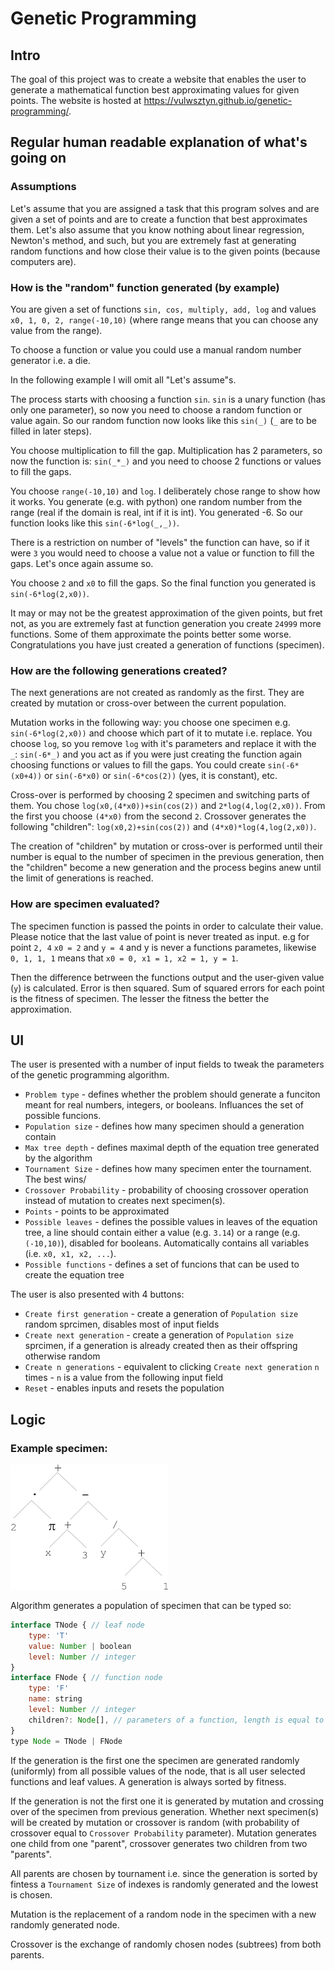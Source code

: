 # Genetic Programming 

## Intro
The goal of this project was to create a website that enables the user to generate a mathematical function best approximating values for given points. The website is hosted at https://vulwsztyn.github.io/genetic-programming/.

## Regular human readable explanation of what's going on

### Assumptions

Let's assume that you are assigned a task that this program solves and are given a set of points and are to create a function that best approximates them. Let's also assume that you know nothing about linear regression, Newton's method, and such, but you are extremely fast at generating random functions and how close their value is to the given points (because computers are).

### How is the "random" function generated (by example)

You are given a set of functions `sin, cos, multiply, add, log` and values `x0, 1, 0, 2, range(-10,10)` (where range means that you can choose any value from the range).

To choose a function or value you could use a manual random number generator i.e. a die.

In the following example I will omit all "Let's assume"s.

The process starts with choosing a function `sin`. `sin` is a unary function (has only one parameter), so now you need to choose a random function or value again. So our random function now looks like this `sin(_)` (`_` are to be filled in later steps).

You choose multiplication to fill the gap. Multiplication has 2 parameters, so now the function is: `sin(_*_)` and you need to choose 2 functions or values to fill the gaps. 

You choose `range(-10,10)` and `log`. I deliberately chose range to show how it works. You generate (e.g. with python) one random number from the range (real if the domain is real, int if it is int). You generated -6. So our function looks like this `sin(-6*log(_,_))`.

There is a restriction on number of "levels" the function can have, so if it were `3` you would need to choose a value not a value or function to fill the gaps. Let's once again assume so.

You choose `2` and `x0` to fill the gaps. So the final function you generated is `sin(-6*log(2,x0))`.

It may or may not be the greatest approximation of the given points, but fret not, as you are extremely fast at function generation you create `24999` more functions. Some of them approximate the points better some worse. Congratulations you have just created a generation of functions (specimen).

### How are the following generations created?

The next generations are not created as randomly as the first. They are created by mutation or cross-over between the current population.

Mutation works in the following way: you choose one specimen e.g. `sin(-6*log(2,x0))` and choose which part of it to mutate i.e. replace. You choose `log`, so you remove `log` with it's parameters and replace it with the `_`: `sin(-6*_)` and you act as if you were just creating the function again choosing functions or values to fill the gaps. You could create `sin(-6*(x0+4))` or `sin(-6*x0)` or `sin(-6*cos(2))` (yes, it is constant), etc.

Cross-over is performed by choosing 2 specimen and switching parts of them. You chose `log(x0,(4*x0))+sin(cos(2))` and `2*log(4,log(2,x0))`. From the first you choose `(4*x0)` from the second `2`. Crossover generates the following "children": `log(x0,2)+sin(cos(2))` and `(4*x0)*log(4,log(2,x0))`.

The creation of "children" by mutation or cross-over is performed until their number is equal to the number of specimen in the previous generation, then the "children" become a new generation and the process begins anew until the limit of generations is reached.

### How are specimen evaluated?

The specimen function is passed the points in order to calculate their value. Please notice that the last value of point is never treated as input. e.g for point `2, 4` `x0 = 2` and `y = 4` and y is never a functions parametes, likewise `0, 1, 1, 1` means that `x0 = 0, x1 = 1, x2 = 1, y = 1`. 

Then the difference betrween the functions output and the user-given value (`y`) is calculated. Error is then squared. Sum of squared errors for each point is the fitness of specimen. The lesser the fitness the better the approximation.

## UI

The user is presented with a number of input fields to tweak the parameters of the genetic programming algorithm.

- `Problem type` - defines whether the problem should generate a funciton meant for real numbers, integers, or booleans. Influances the set of possible funcions.
- `Population size` - defines how many specimen should a generation contain
- `Max tree depth` - defines maximal depth of the equation tree generated by the algorithm
- `Tournament Size` - defines how many specimen enter the tournament. The best wins/
- `Crossover Probability` - probability of choosing crossover operation instead of mutation to creates next specimen(s).
- `Points` -  points to be approximated
- `Possible leaves` - defines the possible values in leaves of the equation tree, a line should contain either a value (e.g. `3.14`) or a range (e.g. `(-10,10)`), disabled for booleans. Automatically contains all variables (i.e. `x0, x1, x2, ...`).
- `Possible functions` - defines a set of funcions that can be used to create the equation tree

The user is also presented with 4 buttons:
- `Create first generation` - create a generation of `Population size` random sprcimen, disables most of input fields
- `Create next generation` - create a generation of `Population size` sprcimen, if a generation is already created then as their offspring otherwise random
- `Create n generations` - equivalent to clicking `Create next generation` `n` times - `n` is a value from the following input field
- `Reset` - enables inputs and resets the population

## Logic
### Example specimen:
![Equation Tree](/assets/eq_as_tree.png)

Algorithm generates a population of specimen that can be typed so:
```javascript
interface TNode { // leaf node
    type: 'T'
    value: Number | boolean 
    level: Number // integer
}
interface FNode { // function node
    type: 'F'
    name: string 
    level: Number // integer
    children?: Node[], // parameters of a function, length is equal to the arity of the function
}
type Node = TNode | FNode
```

If the generation is the first one the specimen are generated randomly (uniformly) from all possible values of the node, that is all user selected functions and leaf values. A generation is always sorted by fitness.

If the generation is not the first one it is generated by mutation and crossing over of the specimen from previous generation. Whether next specimen(s) will be created by mutation or crossover is random (with probability of crossover equal to `Crossover Probability` parameter). Mutation generates one child from one "parent", crossover generates two children from two "parents".

All parents are chosen by tournament i.e. since the generation is sorted by fintess a `Tournament Size` of indexes is randomly generated and the lowest is chosen.

Mutation is the replacement of a random node in the specimen with a new randomly generated node.

Crossover is the exchange of randomly chosen nodes (subtrees) from both parents.
